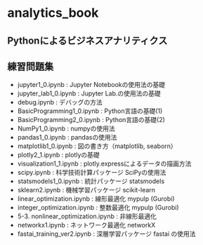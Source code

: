 # analytics_book
## Pythonによるビジネスアナリティクス
## 練習問題集

* jupyter1_0.ipynb  : Jupyter Notebookの使用法の基礎
* jupyter_lab1_0.ipynb  : Jupyter Lab.の使用法の基礎
* debug.ipynb : デバッグの方法
* BasicProgramming1_0.ipynb : Python言語の基礎(1)
* BasicProgramming2_0.ipynb : Python言語の基礎(2) 
* NumPy1_0.ipynb	: numpyの使用法
* pandas1_0.ipynb : pandasの使用法
* matplotlib1_0.ipynb	: 図の書き方（matplotlib, seaborn）
* plotly2_1.ipynb : plotlyの基礎
* visualization1_1.ipynb : plotly.expressによるデータの描画方法
* scipy.ipynb : 科学技術計算パッケージ SciPyの使用法
* statsmodels1_0.ipynb : 統計パッケージ statsmodels
* sklearn2.ipynb : 機械学習パッケージ scikit-learn
* linear_optimization.ipynb	: 線形最適化 mypulp (Gurobi) 
* integer_optimization.ipynb : 整数最適化 mypulp (Gurobi) 	
* 5-3. nonlinear_optimization.ipynb : 非線形最適化 
* networkx1.ipynb	: ネットワーク最適化 networkX
* fastai_training_ver2.ipynb : 深層学習パッケージ fastai の使用法
